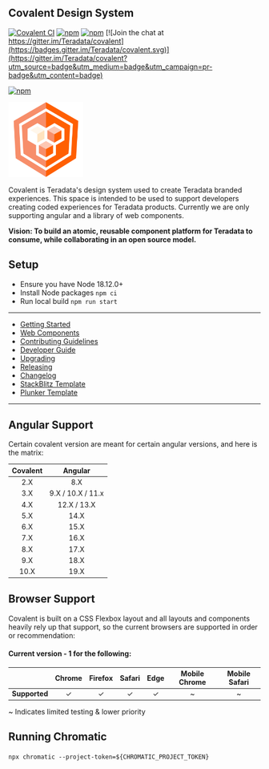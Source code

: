 ## Covalent Design System

[![Covalent CI](https://github.com/teradata/covalent/actions/workflows/ci.yml/badge.svg)](https://github.com/teradata/covalent/actions/workflows/ci.yml)
[![npm](https://img.shields.io/npm/v/%40covalent/core.svg)](https://www.npmjs.com/package/@covalent/core)
[![npm](https://img.shields.io/npm/v/%40covalent/core/next.svg)](https://www.npmjs.com/package/@covalent/core/v/next)
[![Join the chat at https://gitter.im/Teradata/covalent](https://badges.gitter.im/Teradata/covalent.svg)](https://gitter.im/Teradata/covalent?utm_source=badge&utm_medium=badge&utm_campaign=pr-badge&utm_content=badge)

[![npm](https://img.shields.io/npm/l/@covalent/core.svg)](LICENSE)

<img alt="Covalent" src="https://raw.githubusercontent.com/Teradata/covalent/main/apps/docs-app/src/assets/icons/covalent.svg" width="150">

Covalent is Teradata's design system used to create Teradata branded experiences. This space is intended to be used to support developers creating coded experiences for Teradata products. Currently we are only supporting angular and a library of web components.

**Vision: To build an atomic, reusable component platform for Teradata to consume, while collaborating in an open source model.**

## Setup

- Ensure you have Node 18.12.0+
- Install Node packages `npm ci`
- Run local build `npm run start`

---

- [Getting Started](docs/GETTING_STARTED.md)
- [Web Components](docs/COMPONENTS_QUICKSTART.md)
- [Contributing Guidelines](docs/CONTRIBUTING.md)
- [Developer Guide](docs/DEVELOPER_GUIDE.md)
- [Upgrading](docs/UPGRADE.md)
- [Releasing](docs/RELEASE.md)
- [Changelog](docs/CHANGELOG.md)
- [StackBlitz Template](https://stackblitz.com/edit/covalent)
- [Plunker Template](http://plnkr.co/edit/XhSrUWBw2RhCkXPoE4fn)

---

## Angular Support

Certain covalent version are meant for certain angular versions, and here is the matrix:

| Covalent |      Angular      |
| :------: | :---------------: |
|   2.X    |        8.X        |
|   3.X    | 9.X / 10.X / 11.x |
|   4.X    |    12.X / 13.X    |
|   5.X    |       14.X        |
|   6.X    |       15.X        |
|   7.X    |       16.X        |
|   8.X    |       17.X        |
|   9.X    |       18.X        |
|   10.X   |       19.X        |

## Browser Support

Covalent is built on a CSS Flexbox layout and all layouts and components heavily rely up that support, so the current browsers are supported in order or recommendation:

#### Current version - 1 for the following:

|               | Chrome | Firefox | Safari | Edge | Mobile Chrome | Mobile Safari |
| ------------- | :----: | :-----: | :----: | :--: | :-----------: | :-----------: |
| **Supported** |   ✓    |    ✓    |   ✓    |  ✓   |       ~       |       ~       |

~ Indicates limited testing & lower priority

## Running Chromatic

`npx chromatic --project-token=${CHROMATIC_PROJECT_TOKEN}`
